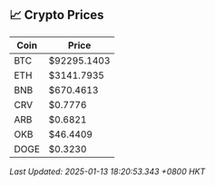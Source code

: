 ## 📈 Crypto Prices

| Coin | Price |
| ---- | ----- |
| BTC | $92295.1403 |
| ETH | $3141.7935 |
| BNB | $670.4613 |
| CRV | $0.7776 |
| ARB | $0.6821 |
| OKB | $46.4409 |
| DOGE | $0.3230 |

_Last Updated: 2025-01-13 18:20:53.343 +0800 HKT_